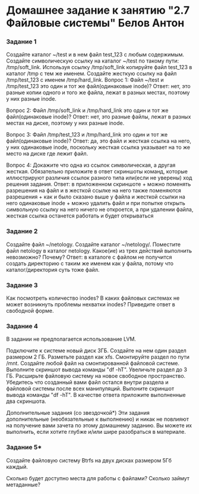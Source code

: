 # Домашнее задание к занятию "2.7 Файловые системы" Белов Антон

### Задание 1
Создайте каталог ~/test и в нем файл test_123 с любым содержимым.
Создайте символическую ссылку на каталог ~/test по такому пути: /tmp/soft_link.
Используя ссылку /tmp/soft_link копируйте файл test_123 в каталог /tmp с тем же именем. Создайте жесткую ссылку на файл /tmp/test_123 с именем /tmp/hard_link.
Вопрос 1: Файл ~/test и /tmp/test_123 это один и тот же файл(одинаковые inode)?
Ответ: нет, это разные копии одного и того же файла, лежат в разных местах, поэтому у них разные inode.

Вопрос 2: Файл /tmp/soft_link и /tmp/hard_link это один и тот же файл(одинаковые inode)?
Ответ: нет, это разные файлы, лежат в разных местах на диске, поэтому у них разные inode.

Вопрос 3: Файл /tmp/test_123 и /tmp/hard_link это один и тот же файл(одинаковые inode)?
Ответ: да, это файл и жесткая ссылка на него, у них одинаковые inode, поскольку жесткая ссылка указывает на то же место на диске где лежит файл. 

Вопрос 4: Докажите что одна из ссылок символическая, а другая жесткая. Обязательно приложите в ответ скриншоты команд, которые иллюстрируют различия ссылок разного типа или(если не уверены) ход решения задания.
Ответ: в приложенном скриншоте + можно поменять разрешения на файл и в жесткой ссылке на него также поменяются разрешения + как и было сказано выше у файла и жесткой ссылки на него одинаковые inode + можно удалить файл и при попытке открыть символьную ссылку на него ничего не откроется, а при удалении файла, жесткая ссылка останется работать и будет открываться

### Задание 2
Создайте файл ~/netology.
Создайте каталог ~/netology/.
Поместите файл netology в каталог netology.
Какое(ие) из трех действий выполнить невозможно? Почему?
Ответ: в каталоге с файлом не получится создать директорию с таким же именем как у файла, потому что каталог/директория суть тоже файл.

### Задание 3
Как посмотреть количество inodes?
В каких файловых системах не может возникнуть проблемы нехватки inodes?
Приведите ответ в свободной форме.

### Задание 4
В задании не предполагается использование LVM.

Подключите к системе новый диск 3ГБ.
Создайте на нем один раздел размером 2 ГБ.
Разметьте раздел как xfs.
Смонтируйте раздел по пути /mnt. Создайте любой файл на смонтированной файловой системе. Выполните скриншот вывода команды "df -hT".
Увеличьте раздел до 3 ГБ.
Расширьте файловую систему на новое свободное пространство.
Убедитесь что созданный вами файл остался внутри раздела и файловой системы после всех манипуляций.
Выпоните скриншот вывода команды "df -hT".
В качестве ответа приложите выполненные два скриншота.

Дополнительные задания (со звездочкой*)
Эти задания дополнительные (необязательные к выполнению) и никак не повлияют на получение вами зачета по этому домашнему заданию. Вы можете их выполнить, если хотите глубже и/или шире разобраться в материале.

### Задание 5*
Создайте файловую систему Btrfs на двух дисках размером 5Гб каждый.

Сколько будет доступно места для работы с файлами? Сколько займут метаданные?
